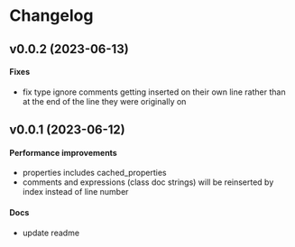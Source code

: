 # Changelog

## v0.0.2 (2023-06-13)

#### Fixes

* fix type ignore comments getting inserted on their own line rather than at the end of the line they were originally on


## v0.0.1 (2023-06-12)

#### Performance improvements

* properties includes cached_properties
* comments and expressions (class doc strings) will be reinserted by index instead of line number

#### Docs

* update readme


